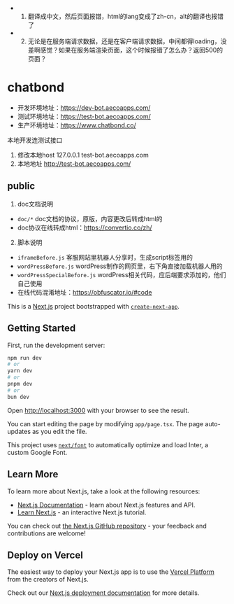 
- 1. 翻译成中文，然后页面报错，html的lang变成了zh-cn，alt的翻译也报错了
- 2. 无论是在服务端请求数据，还是在客户端请求数据，中间都得loading，没差啊感觉？如果在服务端渲染页面，这个时候报错了怎么办？返回500的页面？

# chatbond

- 开发环境地址：https://dev-bot.aecoapps.com/
- 测试环境地址：https://test-bot.aecoapps.com/
- 生产环境地址：https://www.chatbond.co/

本地开发连测试接口

1. 修改本地host 127.0.0.1 test-bot.aecoapps.com
2. 本地地址 http://test-bot.aecoapps.com/

## public

1. doc文档说明

- `doc/*` doc文档的协议，原版，内容更改后转成html的
- doc协议在线转成html：https://convertio.co/zh/

2. 脚本说明

- `iframeBefore.js` 客服网站里机器人分享时，生成script标签用的
- `wordPressBefore.js` wordPress制作的网页里，右下角直接加载机器人用的
- `wordPressSpecialBefore.js` wordPress相关代码，应后端要求添加的，他们自己使用
- 在线代码混淆地址：https://obfuscator.io/#code





This is a [Next.js](https://nextjs.org/) project bootstrapped with [`create-next-app`](https://github.com/vercel/next.js/tree/canary/packages/create-next-app).

## Getting Started

First, run the development server:

```bash
npm run dev
# or
yarn dev
# or
pnpm dev
# or
bun dev
```

Open [http://localhost:3000](http://localhost:3000) with your browser to see the result.

You can start editing the page by modifying `app/page.tsx`. The page auto-updates as you edit the file.

This project uses [`next/font`](https://nextjs.org/docs/basic-features/font-optimization) to automatically optimize and load Inter, a custom Google Font.

## Learn More

To learn more about Next.js, take a look at the following resources:

- [Next.js Documentation](https://nextjs.org/docs) - learn about Next.js features and API.
- [Learn Next.js](https://nextjs.org/learn) - an interactive Next.js tutorial.

You can check out [the Next.js GitHub repository](https://github.com/vercel/next.js/) - your feedback and contributions are welcome!

## Deploy on Vercel

The easiest way to deploy your Next.js app is to use the [Vercel Platform](https://vercel.com/new?utm_medium=default-template&filter=next.js&utm_source=create-next-app&utm_campaign=create-next-app-readme) from the creators of Next.js.

Check out our [Next.js deployment documentation](https://nextjs.org/docs/deployment) for more details.
